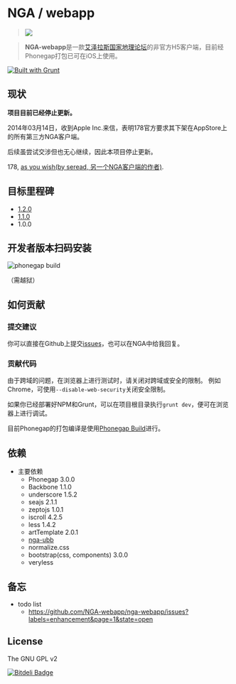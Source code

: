 # NGA / webapp

> ![](https://github.com/imyelo/nga-webapp/blob/master/phonegap/asset/logo-120.png?raw=true)

> **NGA-webapp**是一款[艾泽拉斯国家地理论坛](http://bbs.ngacn.cc/)的非官方H5客户端，目前经Phonegap打包已可在iOS上使用。

[![Built with Grunt](https://cdn.gruntjs.com/builtwith.png)](http://gruntjs.com/)

## 现状
**项目目前已经停止更新。**

2014年03月14日，收到Apple Inc.来信，表明178官方要求其下架在AppStore上的所有第三方NGA客户端。

后续虽尝试交涉但也无心继续，因此本项目停止更新。

178, [as you wish(by seread, 另一个NGA客户端的作者)](http://daxuanwo.info/thread/6934938.html?&p=).

## 目标里程碑
- [1.2.0](https://github.com/imyelo/nga-webapp/issues?milestone=2&state=open)
- [1.1.0](https://github.com/imyelo/nga-webapp/issues?milestone=1&state=open)
- 1.0.0

## 开发者版本扫码安装
![phonegap build](https://chart.googleapis.com/chart?chs=116x116&cht=qr&chl=http://build.phonegap.com/apps/689130/install/?qr_key=SAwQ2dozredM5buzJhZo&chld=L|1&choe=UTF-8)

（需越狱）


## 如何贡献
### 提交建议
你可以直接在Github上提交[issues](https://github.com/imyelo/nga-webapp/issues)，也可以在NGA中给我回复。

### 贡献代码
由于跨域的问题，在浏览器上进行测试时，请关闭对跨域或安全的限制。
例如Chrome，可使用``--disable-web-security``关闭安全限制。

如果你已经部署好NPM和Grunt，可以在项目根目录执行``grunt dev``，便可在浏览器上进行调试。

目前Phonegap的打包编译是使用[Phonegap Build](https://build.phonegap.com/)进行。


## 依赖
- 主要依赖
  - Phonegap 3.0.0
  - Backbone 1.1.0
  - underscore 1.5.2
  - seajs 2.1.1
  - zeptojs 1.0.1
  - iscroll 4.2.5
  - less 1.4.2
  - artTemplate 2.0.1
  - [nga-ubb](https://github.com/imyelo/nga-ubb)
  - normalize.css
  - bootstrap(css, components) 3.0.0
  - veryless


## 备忘
- todo list
  - https://github.com/NGA-webapp/nga-webapp/issues?labels=enhancement&page=1&state=open


## License
The GNU GPL v2


[![Bitdeli Badge](https://d2weczhvl823v0.cloudfront.net/imyelo/nga-webapp/trend.png)](https://bitdeli.com/free "Bitdeli Badge")


